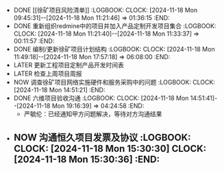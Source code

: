 - DONE [[徐矿项目风险清单]]
  :LOGBOOK:
  CLOCK: [2024-11-18 Mon 09:45:31]--[2024-11-18 Mon 11:21:46] =>  01:36:15
  :END:
- DONE 重新组织redmine中的项目并加入产品定制开发项目集合
  :LOGBOOK:
  CLOCK: [2024-11-18 Mon 11:21:40]--[2024-11-18 Mon 11:33:37] =>  00:11:57
  :END:
- DONE 编制/更新徐矿项目计划结构
  :LOGBOOK:
  CLOCK: [2024-11-18 Mon 11:49:18]--[2024-11-18 Mon 17:57:18] =>  06:08:00
  :END:
- LATER 更新工程项目定制产品开发时间表
- LATER 检查上周项目周报
- NOW 调查徐矿项目网络实施硬件和服务采购中的问题
  :LOGBOOK:
  CLOCK: [2024-11-18 Mon 14:51:21]
  :END:
- DONE 六维项目验收沟通
  :LOGBOOK:
  CLOCK: [2024-11-18 Mon 14:51:41]--[2024-11-18 Mon 19:16:39] =>  04:24:58
  :END:
	- 严毓伦：已经通知甲方问题解决，等待对方沟通结果
- NOW 沟通恒久项目发票及协议
  :LOGBOOK:
  CLOCK: [2024-11-18 Mon 15:30:30]
  CLOCK: [2024-11-18 Mon 15:30:36]
  :END:
	-